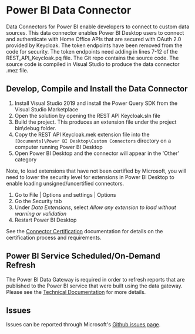 # Power BI Data Connector
Data Connectors for Power BI enable developers to connect to custom data sources. This data connector enables Power BI Desktop users to connect and authenticate with Home Office APIs that are secured with OAuth 2.0 provided by Keycloak. The token endpoints have been removed from the code for security. The token endpoints need adding in lines 7-12 of the REST_API_Keycloak.pq file. The Git repo contains the source code. The source code is compiled in Visual Studio to produce the data connector .mez file.
## Develop, Compile and Install the Data Connector
1. Install Visual Studio 2019 and install the Power Query SDK from the Visual Studio Marketplace
2. Open the solution by opening the REST API Keycloak.sln file
3. Build the project. This produces an extension file under the project bin\debug folder.
4. Copy the REST API Keycloak.mek extension file into the `[Documents]\Power BI Desktop\Custom Connectors` directory on a computer running Power BI Desktop
5. Open Power BI Desktop and the connector will appear in the 'Other' category

Note, to load extensions that have not been certified by Microsoft, you will need to lower the security level for extensions in Power BI Desktop to enable loading unsigned/uncertified connectors.

1. Go to File | Options and settings | Options
2. Go the Security tab
3. Under *Data Extensions*, select *Allow any extension to load without warning or validation*
4. Restart Power BI Desktop

See the [Connector Certification](https://docs.microsoft.com/en-us/power-query/connectorcertification) documentation
for details on the certification process and requirements.
## Power BI Service Scheduled/On-Demand Refresh
The Power BI Data Gateway is required in order to refresh reports that are published to the Power BI service that were built using the data gateway. Please see the [Technical Documentation](https://docs.microsoft.com/en-us/power-bi/service-gateway-custom-connectors) for more details.
## Issues
Issues can be reported through Microsoft's [Github issues page](https://github.com/Microsoft/DataConnectors/issues).
